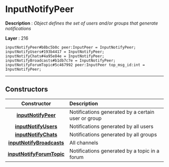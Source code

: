 # InputNotifyPeer

**Description** : *Object defines the set of users and/or groups that generate notifications*

**Layer** : 216

```tl
inputNotifyPeer#b8bc5b0c peer:InputPeer = InputNotifyPeer;
inputNotifyUsers#193b4417 = InputNotifyPeer;
inputNotifyChats#4a95e84e = InputNotifyPeer;
inputNotifyBroadcasts#b1db7c7e = InputNotifyPeer;
inputNotifyForumTopic#5c467992 peer:InputPeer top_msg_id:int = InputNotifyPeer;
```

---

## Constructors

| Constructor | Description |
| :---: | :--- |
| [**inputNotifyPeer**](constructor/inputNotifyPeer) | Notifications generated by a certain user or group |
| [**inputNotifyUsers**](constructor/inputNotifyUsers) | Notifications generated by all users |
| [**inputNotifyChats**](constructor/inputNotifyChats) | Notifications generated by all groups |
| [**inputNotifyBroadcasts**](constructor/inputNotifyBroadcasts) | All channels |
| [**inputNotifyForumTopic**](constructor/inputNotifyForumTopic) | Notifications generated by a topic in a forum |